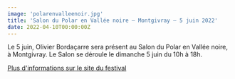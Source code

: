 ```yaml
---
image: 'polarenvalleenoir.jpg'
title: 'Salon du Polar en Vallée noire – Montgivray – 5 juin 2022'
date: 2022-04-10T00:00:00Z
---
```


<p>
  Le 5 juin, Olivier Bordaçarre sera présent au Salon du Polar en Vallée noire, à Montgivray.
  Le Salon se déroule le dimanche 5 juin du 10h à 18h.<br/>
</p>
<p>
  <a
    href="https://www.facebook.com/polarenvalleenoire/"
    rel="noopener noreferrer"
    target="_blank"
  >
    Plus d'informations sur le site du festival
  </a>
</p>


